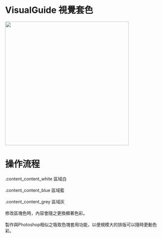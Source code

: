# VisualGuide 視覺套色

<img src="https://i.imgur.com/kv90Vhh.png" alt="" style="width: 400px; height: 400px;">

# 操作流程
.content_content_white 區域白
<br><br>
.content_content_blue  區域藍
<br><br>
.content_content_grey  區域灰
<br><br>
修改區塊色時，內容會隨之更換顯著色彩。
<br><br>
製作與Photoshop相似之吸取色塊套用功能，以便規模大的排版可以隨時更動色彩。
